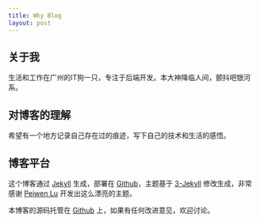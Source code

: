 ```yaml
---
title: Why Blog
layout: post
---
```


## 关于我

生活和工作在广州的IT狗一只，专注于后端开发。本大神降临人间，颤抖吧银河系。

## 对博客的理解

希望有一个地方记录自己存在过的痕迹，写下自己的技术和生活的感悟。

## 博客平台

这个博客通过 [Jekyll](http://jekyllrb.com/) 生成，部署在 [Github](https://pages.github.com)，主题基于 [3-Jekyll](https://github.com/P233/3-Jekyll) 修改生成，非常感谢 [Peiwen Lu](https://github.com/P233) 开发出这么漂亮的主题。

本博客的源码托管在 [Github](https://github.com/pzj/pzj.github.io) 上，如果有任何改进意见，欢迎讨论。
